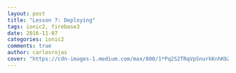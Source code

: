 ```yaml
---
layout: post
title: "Lesson 7: Deploying"
tags: ionic2, firebase3
date: 2016-11-07
categories: ionic2
comments: true
author: carlosrojas
cover: "https://cdn-images-1.medium.com/max/800/1*Pq2S2TRqVpSnurkKnhKbZw.png"
---
```



